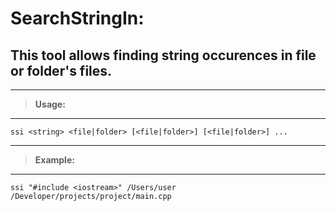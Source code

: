 # SearchStringIn:

## This tool allows finding string occurences in file or folder's files.

***

>**Usage:**

***


    ssi <string> <file|folder> [<file|folder>] [<file|folder>] ...

***

>**Example:**

***


    ssi "#include <iostream>" /Users/user /Developer/projects/project/main.cpp
